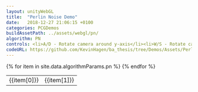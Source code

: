 ```yaml
---
layout: unityWebGL
title:  "Perlin Noise Demo"
date:   2018-12-27 21:06:15 +0100
categories: PCGDemos
buildAssetPath: ../assets/webgl/pn/
algorithm: PN
controls: <li>A/D - Rotate camera around y-axis</li><li>W/S - Rotate camera around x-axis</li><li>Q/E - Zoom in/out</li>
codeURL: https://github.com/KevinHagen/ba_thesis/tree/Demos/Assets/PerlinNoise
---
```

<table>
{% for item in site.data.algorithmParams.pn %}
    <tr>
        <td style="max-width: 40%">{{item[0]}}</td> <td style="max-width: 40%">{{item[1]}}</td>  
    </tr>
{% endfor %}  
</table>